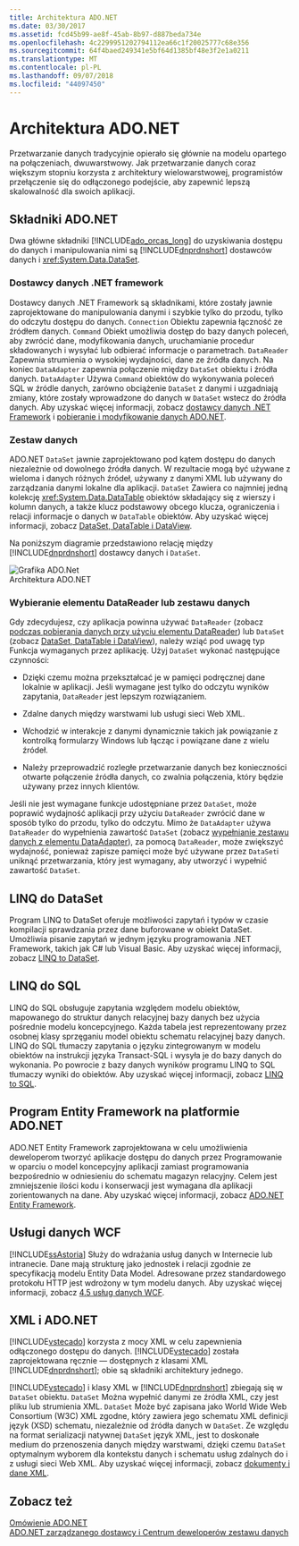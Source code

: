 ```yaml
---
title: Architektura ADO.NET
ms.date: 03/30/2017
ms.assetid: fcd45b99-ae8f-45ab-8b97-d887beda734e
ms.openlocfilehash: 4c2299951202794112ea66c1f20025777c68e356
ms.sourcegitcommit: 64f4baed249341e5bf64d1385bf48e3f2e1a0211
ms.translationtype: MT
ms.contentlocale: pl-PL
ms.lasthandoff: 09/07/2018
ms.locfileid: "44097450"
---
```

# <a name="adonet-architecture"></a>Architektura ADO.NET
Przetwarzanie danych tradycyjnie opierało się głównie na modelu opartego na połączeniach, dwuwarstwowy. Jak przetwarzanie danych coraz większym stopniu korzysta z architektury wielowarstwowej, programistów przełączenie się do odłączonego podejście, aby zapewnić lepszą skalowalność dla swoich aplikacji.  
  
## <a name="adonet-components"></a>Składniki ADO.NET  
 Dwa główne składniki [!INCLUDE[ado_orcas_long](../../../../includes/ado-orcas-long-md.md)] do uzyskiwania dostępu do danych i manipulowania nimi są [!INCLUDE[dnprdnshort](../../../../includes/dnprdnshort-md.md)] dostawców danych i <xref:System.Data.DataSet>.  
  
### <a name="net-framework-data-providers"></a>Dostawcy danych .NET framework  
 Dostawcy danych .NET Framework są składnikami, które zostały jawnie zaprojektowane do manipulowania danymi i szybkie tylko do przodu, tylko do odczytu dostępu do danych. `Connection` Obiektu zapewnia łączność ze źródłem danych. `Command` Obiekt umożliwia dostęp do bazy danych poleceń, aby zwrócić dane, modyfikowania danych, uruchamianie procedur składowanych i wysyłać lub odbierać informacje o parametrach. `DataReader` Zapewnia strumienia o wysokiej wydajności, dane ze źródła danych. Na koniec `DataAdapter` zapewnia połączenie między `DataSet` obiektu i źródła danych. `DataAdapter` Używa `Command` obiektów do wykonywania poleceń SQL w źródle danych, zarówno obciążenie `DataSet` z danymi i uzgadniają zmiany, które zostały wprowadzone do danych w `DataSet` wstecz do źródła danych. Aby uzyskać więcej informacji, zobacz [dostawcy danych .NET Framework](../../../../docs/framework/data/adonet/data-providers.md) i [pobieranie i modyfikowanie danych ADO.NET](../../../../docs/framework/data/adonet/retrieving-and-modifying-data.md).  
  
### <a name="the-dataset"></a>Zestaw danych  
 ADO.NET `DataSet` jawnie zaprojektowano pod kątem dostępu do danych niezależnie od dowolnego źródła danych. W rezultacie mogą być używane z wieloma i danych różnych źródeł, używany z danymi XML lub używany do zarządzania danymi lokalne dla aplikacji. `DataSet` Zawiera co najmniej jedną kolekcję <xref:System.Data.DataTable> obiektów składający się z wierszy i kolumn danych, a także klucz podstawowy obcego klucza, ograniczenia i relacji informacje o danych w `DataTable` obiektów. Aby uzyskać więcej informacji, zobacz [DataSet, DataTable i DataView](../../../../docs/framework/data/adonet/dataset-datatable-dataview/index.md).  
  
 Na poniższym diagramie przedstawiono relację między [!INCLUDE[dnprdnshort](../../../../includes/dnprdnshort-md.md)] dostawcy danych i `DataSet`.  
  
 ![Grafika ADO.Net](../../../../docs/framework/data/adonet/media/ado-1-bpuedev11.png "ado_1_bpuedev11")  
Architektura ADO.NET  
  
### <a name="choosing-a-datareader-or-a-dataset"></a>Wybieranie elementu DataReader lub zestawu danych  
 Gdy zdecydujesz, czy aplikacja powinna używać `DataReader` (zobacz [podczas pobierania danych przy użyciu elementu DataReader](../../../../docs/framework/data/adonet/retrieving-data-using-a-datareader.md)) lub `DataSet` (zobacz [DataSet, DataTable i DataView](../../../../docs/framework/data/adonet/dataset-datatable-dataview/index.md)), należy wziąć pod uwagę typ Funkcja wymaganych przez aplikację. Użyj `DataSet` wykonać następujące czynności:  
  
-   Dzięki czemu można przekształcać je w pamięci podręcznej dane lokalnie w aplikacji. Jeśli wymagane jest tylko do odczytu wyników zapytania, `DataReader` jest lepszym rozwiązaniem.  
  
-   Zdalne danych między warstwami lub usługi sieci Web XML.  
  
-   Wchodzić w interakcje z danymi dynamicznie takich jak powiązanie z kontrolką formularzy Windows lub łącząc i powiązane dane z wielu źródeł.  
  
-   Należy przeprowadzić rozległe przetwarzanie danych bez konieczności otwarte połączenie źródła danych, co zwalnia połączenia, który będzie używany przez innych klientów.  
  
 Jeśli nie jest wymagane funkcje udostępniane przez `DataSet`, może poprawić wydajność aplikacji przy użyciu `DataReader` zwrócić dane w sposób tylko do przodu, tylko do odczytu. Mimo że `DataAdapter` używa `DataReader` do wypełnienia zawartość `DataSet` (zobacz [wypełnianie zestawu danych z elementu DataAdapter](../../../../docs/framework/data/adonet/populating-a-dataset-from-a-dataadapter.md)), za pomocą `DataReader`, może zwiększyć wydajność, ponieważ zapisze pamięci może być używane przez `DataSet`i uniknąć przetwarzania, który jest wymagany, aby utworzyć i wypełnić zawartość `DataSet`.  
  
## <a name="linq-to-dataset"></a>LINQ do DataSet  
 Program LINQ to DataSet oferuje możliwości zapytań i typów w czasie kompilacji sprawdzania przez dane buforowane w obiekt DataSet. Umożliwia pisanie zapytań w jednym języku programowania .NET Framework, takich jak C# lub Visual Basic. Aby uzyskać więcej informacji, zobacz [LINQ to DataSet](../../../../docs/framework/data/adonet/linq-to-dataset.md).  
  
## <a name="linq-to-sql"></a>LINQ do SQL  
 LINQ do SQL obsługuje zapytania względem modelu obiektów, mapowanego do struktur danych relacyjnej bazy danych bez użycia pośrednie modelu koncepcyjnego. Każda tabela jest reprezentowany przez osobnej klasy sprzęganiu model obiektu schematu relacyjnej bazy danych. LINQ do SQL tłumaczy zapytania o języku zintegrowanym w modelu obiektów na instrukcji języka Transact-SQL i wysyła je do bazy danych do wykonania. Po powrocie z bazy danych wyników programu LINQ to SQL tłumaczy wyniki do obiektów. Aby uzyskać więcej informacji, zobacz [LINQ to SQL](../../../../docs/framework/data/adonet/sql/linq/index.md).  
  
## <a name="adonet-entity-framework"></a>Program Entity Framework na platformie ADO.NET  
 ADO.NET Entity Framework zaprojektowana w celu umożliwienia deweloperom tworzyć aplikacje dostępu do danych przez Programowanie w oparciu o model koncepcyjny aplikacji zamiast programowania bezpośrednio w odniesieniu do schematu magazyn relacyjny. Celem jest zmniejszenie ilości kodu i konserwacji jest wymagana dla aplikacji zorientowanych na dane. Aby uzyskać więcej informacji, zobacz [ADO.NET Entity Framework](../../../../docs/framework/data/adonet/ef/index.md).  
  
## <a name="wcf-data-services"></a>Usługi danych WCF  
 [!INCLUDE[ssAstoria](../../../../includes/ssastoria-md.md)] Służy do wdrażania usług danych w Internecie lub intranecie. Dane mają strukturę jako jednostek i relacji zgodnie ze specyfikacją modelu Entity Data Model. Adresowane przez standardowego protokołu HTTP jest wdrożony w tym modelu danych. Aby uzyskać więcej informacji, zobacz [4.5 usług danych WCF](../../../../docs/framework/data/wcf/index.md).  
  
## <a name="xml-and-adonet"></a>XML i ADO.NET  
 [!INCLUDE[vstecado](../../../../includes/vstecado-md.md)] korzysta z mocy XML w celu zapewnienia odłączonego dostępu do danych. [!INCLUDE[vstecado](../../../../includes/vstecado-md.md)] została zaprojektowana ręcznie — dostępnych z klasami XML [!INCLUDE[dnprdnshort](../../../../includes/dnprdnshort-md.md)]; obie są składniki architektury jednego.  
  
 [!INCLUDE[vstecado](../../../../includes/vstecado-md.md)] i klasy XML w [!INCLUDE[dnprdnshort](../../../../includes/dnprdnshort-md.md)] zbiegają się w `DataSet` obiektu. `DataSet` Można wypełnić danymi ze źródła XML, czy jest pliku lub strumienia XML. `DataSet` Może być zapisana jako World Wide Web Consortium (W3C) XML zgodne, który zawiera jego schematu XML definicji język (XSD) schematu, niezależnie od źródła danych w `DataSet`. Ze względu na format serializacji natywnej `DataSet` język XML, jest to doskonałe medium do przenoszenia danych między warstwami, dzięki czemu `DataSet` optymalnym wyborem dla kontekstu danych i schematu usług zdalnych do i z usługi sieci Web XML. Aby uzyskać więcej informacji, zobacz [dokumenty i dane XML](../../../../docs/standard/data/xml/index.md).  
  
## <a name="see-also"></a>Zobacz też  
 [Omówienie ADO.NET](../../../../docs/framework/data/adonet/ado-net-overview.md)  
 [ADO.NET zarządzanego dostawcy i Centrum deweloperów zestawu danych](https://go.microsoft.com/fwlink/?LinkId=217917)
